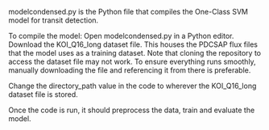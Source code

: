 modelcondensed.py is the Python file that compiles the One-Class SVM model for transit detection.

To compile the model:
Open modelcondensed.py in a Python editor. 
Download the KOI_Q16_long dataset file. This houses the PDCSAP flux files that the model uses as a training dataset.
Note that cloning the repository to access the dataset file may not work. To ensure everything runs smoothly, manually downloading the file and referencing it from there is preferable.

Change the directory_path value in the code to wherever the KOI_Q16_long dataset file is stored.

Once the code is run, it should preprocess the data, train and evaluate the model.

